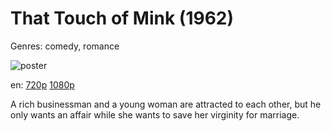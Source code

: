 # That Touch of Mink (1962)

Genres: comedy, romance

![poster](http://image.tmdb.org/t/p/w500/tge7YgnebiYKGkeKxn0itY7MfzR.jpg)

en:
  [720p](magnet:?xt=urn:btih:69E831FBBA0B13F2F789547C63D83D471876310F&tr=udp://glotorrents.pw:6969/announce&tr=udp://tracker.opentrackr.org:1337/announce&tr=udp://torrent.gresille.org:80/announce&tr=udp://tracker.openbittorrent.com:80&tr=udp://tracker.coppersurfer.tk:6969&tr=udp://tracker.leechers-paradise.org:6969&tr=udp://p4p.arenabg.ch:1337&tr=udp://tracker.internetwarriors.net:1337)
  [1080p](magnet:?xt=urn:btih:62751a2f6ff1c521c46e67c9320cea609aeb32a1&dn=That+Touch+of+Mink+%281962%29+1080p+BrRip+x264+-+YIFY&tr=udp%3A%2F%2Ftracker.openbittorrent.com%3A80%2Fannounce&tr=udp%3A%2F%2Fglotorrents.pw%3A6969%2Fannounce&tr=udp%3A%2F%2Ftracker.openbittorrent.com%3A80%2Fannounce&tr=udp%3A%2F%2Ftracker.opentrackr.org%3A1337%2Fannounce&tr=udp%3A%2F%2Fzer0day.to%3A1337%2Fannounce&tr=udp%3A%2F%2Ftracker.coppersurfer.tk%3A6969%2Fannounce)
  


A rich businessman and a young woman are attracted to each other, but he only wants an affair while she wants to save her virginity for marriage.